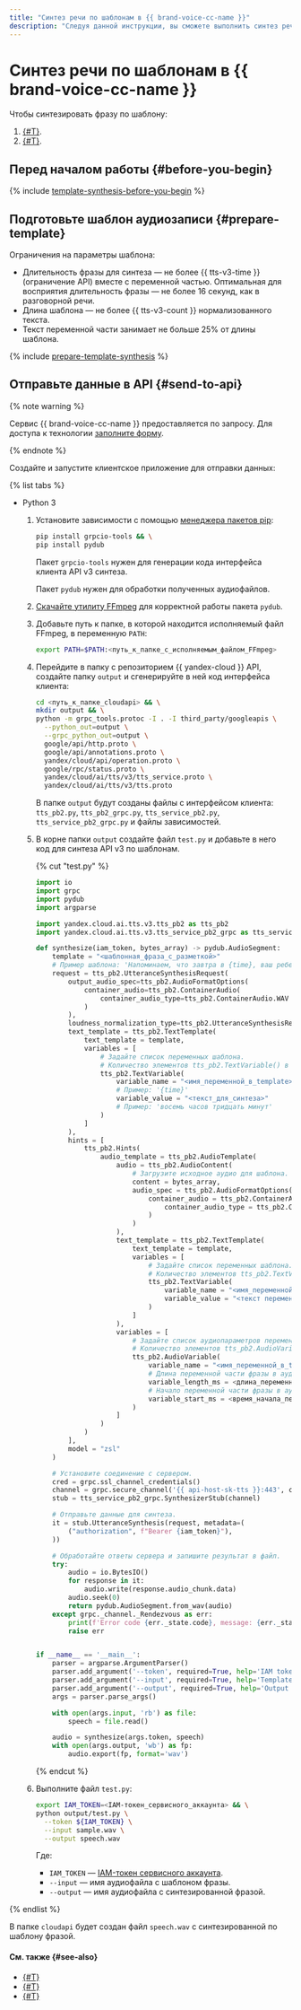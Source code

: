 ```yaml
---
title: "Синтез речи по шаблонам в {{ brand-voice-cc-name }}"
description: "Следуя данной инструкции, вы сможете выполнить синтез речи по шаблонам в {{ brand-voice-cc-name }}." 
---
```


# Синтез речи по шаблонам в {{ brand-voice-cc-name }}

Чтобы синтезировать фразу по шаблону:

1. [{#T}](#prepare-template).
1. [{#T}](#send-to-api).

## Перед началом работы {#before-you-begin}

{% include [template-synthesis-before-you-begin](../../../_includes/speechkit/api-v3-template-synthesis-before.md) %}

## Подготовьте шаблон аудиозаписи {#prepare-template}

Ограничения на параметры шаблона:

* Длительность фразы для синтеза — не более {{ tts-v3-time }} (ограничение API) вместе с переменной частью. Оптимальная для восприятия длительность фразы — не более 16 секунд, как в разговорной речи.
* Длина шаблона — не более {{ tts-v3-count }} нормализованного текста.
* Текст переменной части занимает не больше 25% от длины шаблона.

{% include [prepare-template-synthesis](../../../_includes/speechkit/prepare-template-synthesis.md) %}

## Отправьте данные в API {#send-to-api}


{% note warning %}

Сервис {{ brand-voice-cc-name }} предоставляется по запросу. Для доступа к технологии [заполните форму](#contact-form).

{% endnote %}


Создайте и запустите клиентское приложение для отправки данных:

{% list tabs %}

- Python 3

    1. Установите зависимости с помощью [менеджера пакетов pip](https://pip.pypa.io/en/stable/):

          ```bash
          pip install grpcio-tools && \
          pip install pydub
          ```

        Пакет `grpcio-tools` нужен для генерации кода интерфейса клиента API v3 синтеза.

        Пакет `pydub` нужен для обработки полученных аудиофайлов.

    1. [Скачайте утилиту FFmpeg](https://www.ffmpeg.org/download.html) для корректной работы пакета `pydub`.
    1. Добавьте путь к папке, в которой находится исполняемый файл FFmpeg, в переменную `PATH`:

        ```bash
        export PATH=$PATH:<путь_к_папке_с_исполняемым_файлом_FFmpeg>
        ```

    1. Перейдите в папку с репозиторием {{ yandex-cloud }} API, создайте папку `output` и сгенерируйте в ней код интерфейса клиента:

        ```bash
        cd <путь_к_папке_cloudapi> && \
        mkdir output && \
        python -m grpc_tools.protoc -I . -I third_party/googleapis \
          --python_out=output \
          --grpc_python_out=output \
          google/api/http.proto \
          google/api/annotations.proto \
          yandex/cloud/api/operation.proto \
          google/rpc/status.proto \
          yandex/cloud/ai/tts/v3/tts_service.proto \
          yandex/cloud/ai/tts/v3/tts.proto
        ```

        В папке `output` будут созданы файлы с интерфейсом клиента: `tts_pb2.py`, `tts_pb2_grpc.py`, `tts_service_pb2.py`, `tts_service_pb2_grpc.py` и файлы зависимостей.

    1. В корне папки `output` создайте файл `test.py` и добавьте в него код для синтеза API v3 по шаблонам.

          {% cut "test.py" %}

          ```python
          import io
          import grpc
          import pydub
          import argparse

          import yandex.cloud.ai.tts.v3.tts_pb2 as tts_pb2
          import yandex.cloud.ai.tts.v3.tts_service_pb2_grpc as tts_service_pb2_grpc

          def synthesize(iam_token, bytes_array) -> pydub.AudioSegment:
              template = "<шаблонная_фраза_с_разметкой>"
              # Пример шаблона: 'Напоминаем, что завтра в {time}, ваш ребенок записан на процедуру {procedure}.'
              request = tts_pb2.UtteranceSynthesisRequest(
                  output_audio_spec=tts_pb2.AudioFormatOptions(
                      container_audio=tts_pb2.ContainerAudio(
                          container_audio_type=tts_pb2.ContainerAudio.WAV
                      )
                  ),
                  loudness_normalization_type=tts_pb2.UtteranceSynthesisRequest.LUFS,
                  text_template = tts_pb2.TextTemplate(
                      text_template = template,
                      variables = [
                          # Задайте список переменных шаблона.
                          # Количество элементов tts_pb2.TextVariable() в списке определяется количеством переменных в шаблоне.
                          tts_pb2.TextVariable(
                              variable_name = "<имя_переменной_в_template>",
                              # Пример: '{time}'
                              variable_value = "<текст_для_синтеза>"
                              # Пример: 'восемь часов тридцать минут'
                          )
                      ]
                  ),
                  hints = [
                      tts_pb2.Hints(
                          audio_template = tts_pb2.AudioTemplate(
                              audio = tts_pb2.AudioContent(
                                  # Загрузите исходное аудио для шаблона.
                                  content = bytes_array,
                                  audio_spec = tts_pb2.AudioFormatOptions(
                                      container_audio = tts_pb2.ContainerAudio(
                                          container_audio_type = tts_pb2.ContainerAudio.WAV
                                      )
                                  )
                              ),
                              text_template = tts_pb2.TextTemplate(
                                  text_template = template,
                                  variables = [
                                      # Задайте список переменных шаблона.
                                      # Количество элементов tts_pb2.TextVariable() в списке определяется количеством переменных в шаблоне.
                                      tts_pb2.TextVariable(
                                          variable_name = "<имя_переменной_в_template>",
                                          variable_value = "<текст переменной части фразы в звуковом файле шаблона>"
                                      )
                                  ]
                              ),
                              variables = [
                                  # Задайте список аудиопараметров переменных шаблона.
                                  # Количество элементов tts_pb2.AudioVariable() в списке определяется количеством переменных в шаблоне.
                                  tts_pb2.AudioVariable(
                                      variable_name = "<имя_переменной_в_template>",
                                      # Длина переменной части фразы в аудио шаблона (в миллисекундах).
                                      variable_length_ms = <длина_переменной>,
                                      # Начало переменной части фразы в аудио шаблона (в миллисекундах).
                                      variable_start_ms = <время_начала_переменной>
                                  )
                              ]
                          )
                      )
                  ],
                  model = "zsl"
              )

              # Установите соединение с сервером.
              cred = grpc.ssl_channel_credentials()
              channel = grpc.secure_channel('{{ api-host-sk-tts }}:443', cred)
              stub = tts_service_pb2_grpc.SynthesizerStub(channel)

              # Отправьте данные для синтеза.
              it = stub.UtteranceSynthesis(request, metadata=(
                  ("authorization", f"Bearer {iam_token}"),
              ))

              # Обработайте ответы сервера и запишите результат в файл.
              try:
                  audio = io.BytesIO()
                  for response in it:
                      audio.write(response.audio_chunk.data)
                  audio.seek(0)
                  return pydub.AudioSegment.from_wav(audio)
              except grpc._channel._Rendezvous as err:
                  print(f'Error code {err._state.code}, message: {err._state.details}')
                  raise err


          if __name__ == '__main__':
              parser = argparse.ArgumentParser()
              parser.add_argument('--token', required=True, help='IAM token')
              parser.add_argument('--input', required=True, help='Template WAV file')
              parser.add_argument('--output', required=True, help='Output WAV file with synthesized speech')
              args = parser.parse_args()

              with open(args.input, 'rb') as file:
                  speech = file.read()

              audio = synthesize(args.token, speech)
              with open(args.output, 'wb') as fp:
                  audio.export(fp, format='wav')
          ```

          {% endcut %}

    1. Выполните файл `test.py`:

        ```bash
        export IAM_TOKEN=<IAM-токен_сервисного_аккаунта> && \
        python output/test.py \
          --token ${IAM_TOKEN} \
          --input sample.wav \
          --output speech.wav
        ```

        Где:

        * `IAM_TOKEN` — [IAM-токен сервисного аккаунта](../../../iam/concepts/authorization/iam-token.md).
        * `--input` — имя аудиофайла с шаблоном фразы.
        * `--output` — имя аудиофайла с синтезированной фразой.

{% endlist %}

В папке `cloudapi` будет создан файл `speech.wav` с синтезированной по шаблону фразой.

#### См. также {#see-also}

* [{#T}](tts-examples-v3.md)
* [{#T}](../brand-voice/index.md)
* [{#T}](../templates.md)
